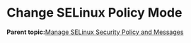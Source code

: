 <!--
SPDX-FileCopyrightText: 2023,2024 Oracle and/or its affiliates.
SPDX-License-Identifier: CC-BY-SA-4.0
-->
# Change SELinux Policy Mode

**Parent topic:**[Manage SELinux Security Policy and Messages](../topics/cockpit-selinux_manage.md)

